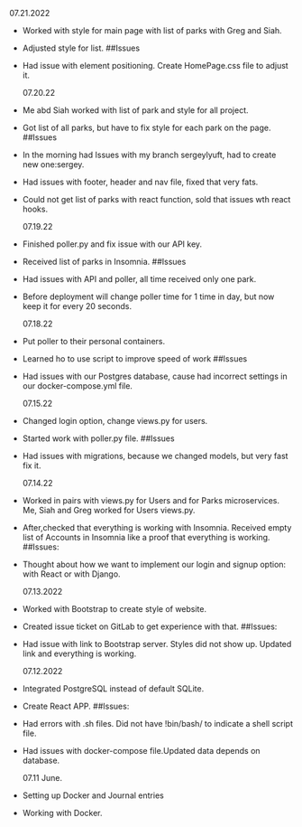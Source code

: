 <!-- The date of the entry
A list of features/issues that you worked on and who you worked with, if applicable
A reflection on any design conversations that you had
At least one ah-ha! moment that you had during your coding, however small -->
<!-- Today, I worked on:

* Getting a customer's data for the account page
  with Asa

Asa and I wrote some SQL. We tested it out with
Insomnia and the UI. We had to coordinate with
Petra who was working on the GHI with Azami.

Today, I found the F2/Rename symbol functionality
in Visual Studio Code! It allows me to rename a
variable without ca -->

07.21.2022

- Worked with style for main page with list of parks with Greg and Siah.
- Adjusted style for list.
  ##Issues
- Had issue with element positioning. Create HomePage.css file to adjust it.

  07.20.22

- Me abd Siah worked with list of park and style for all project.
- Got list of all parks, but have to fix style for each park on the page.
  ##Issues
- In the morning had Issues with my branch sergeylyuft, had to create new one:sergey.
- Had issues with footer, header and nav file, fixed that very fats.
- Could not get list of parks with react function, sold that issues wth react hooks.

  07.19.22

- Finished poller.py and fix issue with our API key.
- Received list of parks in Insomnia.
  ##Issues
- Had issues with API and poller, all time received only one park.
- Before deployment will change poller time for 1 time in day, but now keep it for every 20 seconds.

  07.18.22

- Put poller to their personal containers.
- Learned ho to use script to improve speed of work
  ##Issues
- Had issues with our Postgres database, cause had incorrect settings in our docker-compose.yml file.

  07.15.22

- Changed login option, change views.py for users.
- Started work with poller.py file.
  ##Issues
- Had issues with migrations, because we changed models, but very fast fix it.

  07.14.22

- Worked in pairs with views.py for Users and for Parks microservices. Me, Siah and Greg worked for Users views.py.
- After,checked that everything is working with Insomnia. Received empty list of Accounts in Insomnia like a proof that everything is working.
  ##Issues:
- Thought about how we want to implement our login and signup option: with React or with Django.

  07.13.2022

- Worked with Bootstrap to create style of website.
- Created issue ticket on GitLab to get experience with that.
  ##Issues:
- Had issue with link to Bootstrap server. Styles did not show up. Updated link and everything is working.

  07.12.2022

- Integrated PostgreSQL instead of default SQLite.
- Create React APP.
  ##Issues:
- Had errors with .sh files. Did not have !bin/bash/ to indicate a shell script file.
- Had issues with docker-compose file.Updated data depends on database.

  07.11 June.

- Setting up Docker and Journal entries
- Working with Docker.
